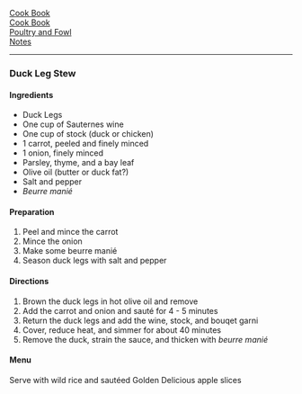 [Cook Book](https://github.com/vmsmith/EDT/blob/master/calendar.md)    
[Cook Book](https://github.com/vmsmith/CookBook/blob/master/README.md)         
[Poultry and Fowl](https://github.com/vmsmith/CookBook/blob/master/poultry_fowl.md)   
[Notes](https://github.com/vmsmith/CookBook/blob/master/notes.md)   

-----  

### Duck Leg Stew  

#### Ingredients  

* Duck Legs  
* One cup of Sauternes wine    
* One cup of stock (duck or chicken)    
* 1 carrot, peeled and finely minced  
* 1 onion, finely minced  
* Parsley, thyme, and a bay leaf  
* Olive oil (butter or duck fat?)  
* Salt and pepper  
* *Beurre manié*  

#### Preparation  

1. Peel and mince the carrot  
2. Mince the onion  
3. Make some beurre manié  
3. Season duck legs with salt and pepper  

#### Directions  

1. Brown the duck legs in hot olive oil and remove  
2. Add the carrot and onion and sauté for 4 - 5 minutes  
3. Return the duck legs and add the wine, stock, and bouqet garni  
4. Cover, reduce heat, and simmer for about 40 minutes  
5. Remove the duck, strain the sauce, and thicken with *beurre manié*   

#### Menu  

Serve with wild rice and sautéed Golden Delicious apple slices  
